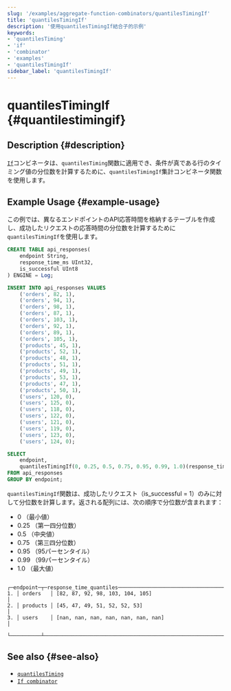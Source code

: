 ```yaml
---
slug: '/examples/aggregate-function-combinators/quantilesTimingIf'
title: 'quantilesTimingIf'
description: '使用quantilesTimingIf結合子的示例'
keywords:
- 'quantilesTiming'
- 'if'
- 'combinator'
- 'examples'
- 'quantilesTimingIf'
sidebar_label: 'quantilesTimingIf'
---
```





# quantilesTimingIf {#quantilestimingif}

## Description {#description}

[`If`](/sql-reference/aggregate-functions/combinators#-if)コンビネータは、`quantilesTiming`関数に適用でき、条件が真である行のタイミング値の分位数を計算するために、`quantilesTimingIf`集計コンビネータ関数を使用します。

## Example Usage {#example-usage}

この例では、異なるエンドポイントのAPI応答時間を格納するテーブルを作成し、成功したリクエストの応答時間の分位数を計算するために`quantilesTimingIf`を使用します。

```sql title="Query"
CREATE TABLE api_responses(
    endpoint String,
    response_time_ms UInt32,
    is_successful UInt8
) ENGINE = Log;

INSERT INTO api_responses VALUES
    ('orders', 82, 1),
    ('orders', 94, 1),
    ('orders', 98, 1),
    ('orders', 87, 1),
    ('orders', 103, 1),
    ('orders', 92, 1),
    ('orders', 89, 1),
    ('orders', 105, 1),
    ('products', 45, 1),
    ('products', 52, 1),
    ('products', 48, 1),
    ('products', 51, 1),
    ('products', 49, 1),
    ('products', 53, 1),
    ('products', 47, 1),
    ('products', 50, 1),
    ('users', 120, 0),
    ('users', 125, 0),
    ('users', 118, 0),
    ('users', 122, 0),
    ('users', 121, 0),
    ('users', 119, 0),
    ('users', 123, 0),
    ('users', 124, 0);

SELECT
    endpoint,
    quantilesTimingIf(0, 0.25, 0.5, 0.75, 0.95, 0.99, 1.0)(response_time_ms, is_successful = 1) as response_time_quantiles
FROM api_responses
GROUP BY endpoint;
```

`quantilesTimingIf`関数は、成功したリクエスト（is_successful = 1）のみに対して分位数を計算します。返される配列には、次の順序で分位数が含まれます：
- 0 （最小値）
- 0.25 （第一四分位数）
- 0.5 （中央値）
- 0.75 （第三四分位数）
- 0.95 （95パーセンタイル）
- 0.99 （99パーセンタイル）
- 1.0 （最大値）

```response title="Response"
   ┌─endpoint─┬─response_time_quantiles─────────────────────────────────────────────┐
1. │ orders   │ [82, 87, 92, 98, 103, 104, 105]                                     │
2. │ products │ [45, 47, 49, 51, 52, 52, 53]                                        │
3. │ users    │ [nan, nan, nan, nan, nan, nan, nan]                                 │
   └──────────┴─────────────────────────────────────────────────────────────────────┘
```

## See also {#see-also}
- [`quantilesTiming`](/sql-reference/aggregate-functions/reference/quantiletiming)
- [`If combinator`](/sql-reference/aggregate-functions/combinators#-if)
